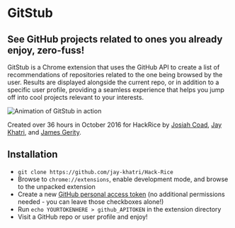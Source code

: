 # GitStub
## See GitHub projects related to ones you already enjoy, zero-fuss!

GitStub is a Chrome extension that uses the GitHub API to create a list of recommendations of repositories related to the one being browsed by the user. Results are displayed alongside the current repo, or in addition to a specific user profile, providing a seamless experience that helps you jump off into cool projects relevant to your interests.

![Animation of GitStub in action](http://i.imgur.com/TQQVoLj.gif)

Created over 36 hours in October 2016 for HackRice by [Josiah Coad](https://github.com/josiahcoad), [Jay Khatri](https://github.com/jay-khatri), and [James Gerity](https://github.com/SnoopJeDi).

## Installation

- ```git clone https://github.com/jay-khatri/Hack-Rice```
- Browse to `chrome://extensions`, enable development mode, and browse to the unpacked extension
- Create a new [GitHub personal access token](https://github.com/settings/tokens/new) (no additional permissions needed - you can leave those checkboxes alone!)
- Run `echo YOURTOKENHERE > github_APITOKEN` in the extension directory
- Visit a GitHub repo or user profile and enjoy!
